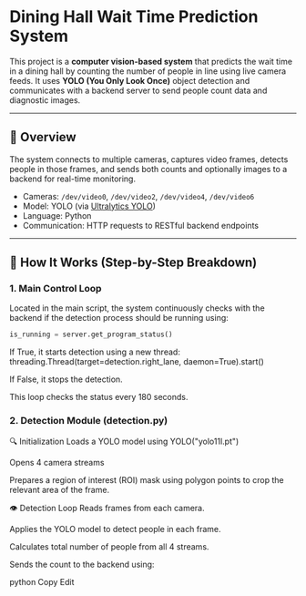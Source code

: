 # Dining Hall Wait Time Prediction System

This project is a **computer vision-based system** that predicts the wait time in a dining hall by counting the number of people in line using live camera feeds. It uses **YOLO (You Only Look Once)** object detection and communicates with a backend server to send people count data and diagnostic images.

---

## 📸 Overview

The system connects to multiple cameras, captures video frames, detects people in those frames, and sends both counts and optionally images to a backend for real-time monitoring.

- Cameras: `/dev/video0`, `/dev/video2`, `/dev/video4`, `/dev/video6`
- Model: YOLO (via [Ultralytics YOLO](https://docs.ultralytics.com/))
- Language: Python
- Communication: HTTP requests to RESTful backend endpoints

---

## 🧠 How It Works (Step-by-Step Breakdown)

### 1. **Main Control Loop**
Located in the main script, the system continuously checks with the backend if the detection process should be running using:

```python
is_running = server.get_program_status()
```
If True, it starts detection using a new thread:
threading.Thread(target=detection.right_lane, daemon=True).start()

If False, it stops the detection.

This loop checks the status every 180 seconds.

### 2. **Detection Module (detection.py)**
🔍 Initialization
Loads a YOLO model using YOLO("yolo11l.pt")

Opens 4 camera streams

Prepares a region of interest (ROI) mask using polygon points to crop the relevant area of the frame.

👁️ Detection Loop
Reads frames from each camera.

Applies the YOLO model to detect people in each frame.

Calculates total number of people from all 4 streams.

Sends the count to the backend using:

python
Copy
Edit
